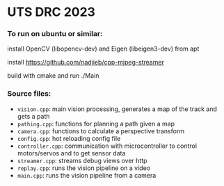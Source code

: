 # UTS DRC 2023


### To run on ubuntu or similar:
install OpenCV (libopencv-dev) and Eigen (libeigen3-dev) from apt

install https://github.com/nadjieb/cpp-mjpeg-streamer

build with cmake and run ./Main


### Source files:
 - `vision.cpp`: main vision processing, generates a map of the track and gets a path
 - `pathing.cpp`: functions for planning a path given a map
 - `camera.cpp`: functions to calculate a perspective transform
 - `config.cpp`: hot reloading config file
 - `controller.cpp`: communication with microcontroller to control motors/servos and to get sensor data
 - `streamer.cpp`: streams debug views over http
 - `replay.cpp`: runs the vision pipeline on a video
 - `main.cpp`: runs the vision pipeline from a camera
